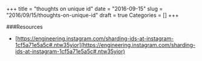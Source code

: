 +++
title = "thoughts on unique id"
date = "2016-09-15"
slug = "2016/09/15/thoughts-on-unique-id"
draft = true
Categories = []
+++

###Resources

- [https://engineering.instagram.com/sharding-ids-at-instagram-1cf5a71e5a5c#.ntw35yior](https://engineering.instagram.com/sharding-ids-at-instagram-1cf5a71e5a5c#.ntw35yior)
